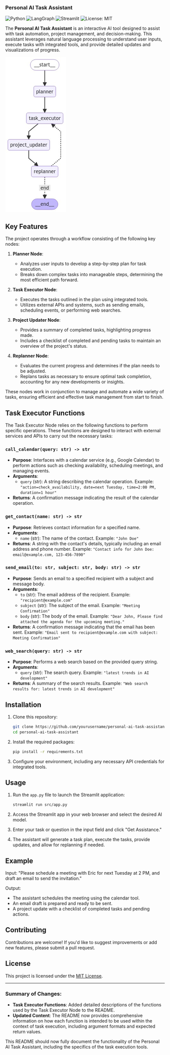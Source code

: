 ### Personal AI Task Assistant

![Python](https://img.shields.io/badge/python-3.7%2B-blue.svg)
![LangGraph](https://img.shields.io/badge/LangGraph-0.1.14-green)
![Streamlit](https://img.shields.io/badge/Streamlit-1.37.0-green)
![License: MIT](https://img.shields.io/badge/License-MIT-red.svg)

The **Personal AI Task Assistant** is an interactive AI tool designed to assist with task automation, project management, and decision-making. This assistant leverages natural language processing to understand user inputs, execute tasks with integrated tools, and provide detailed updates and visualizations of progress.

![Workflow Graph](graph.png)

## Key Features

The project operates through a workflow consisting of the following key nodes:

1. **Planner Node**:
   - Analyzes user inputs to develop a step-by-step plan for task execution.
   - Breaks down complex tasks into manageable steps, determining the most efficient path forward.

2. **Task Executor Node**:
   - Executes the tasks outlined in the plan using integrated tools.
   - Utilizes external APIs and systems, such as sending emails, scheduling events, or performing web searches.

3. **Project Updater Node**:
   - Provides a summary of completed tasks, highlighting progress made.
   - Includes a checklist of completed and pending tasks to maintain an overview of the project's status.

4. **Replanner Node**:
   - Evaluates the current progress and determines if the plan needs to be adjusted.
   - Replans tasks as necessary to ensure optimal task completion, accounting for any new developments or insights.

These nodes work in conjunction to manage and automate a wide variety of tasks, ensuring efficient and effective task management from start to finish.

## Task Executor Functions

The Task Executor Node relies on the following functions to perform specific operations. These functions are designed to interact with external services and APIs to carry out the necessary tasks:

### `call_calendar(query: str) -> str`
- **Purpose**: Interfaces with a calendar service (e.g., Google Calendar) to perform actions such as checking availability, scheduling meetings, and managing events.
- **Arguments**:
  - `query` (str): A string describing the calendar operation. Example: `"action=check_availability, date=next Tuesday, time=2:00 PM, duration=1 hour"`
- **Returns**: A confirmation message indicating the result of the calendar operation.

### `get_contact(name: str) -> str`
- **Purpose**: Retrieves contact information for a specified name.
- **Arguments**:
  - `name` (str): The name of the contact. Example: `"John Doe"`
- **Returns**: A string with the contact's details, typically including an email address and phone number. Example: `"Contact info for John Doe: email@example.com, 123-456-7890"`

### `send_email(to: str, subject: str, body: str) -> str`
- **Purpose**: Sends an email to a specified recipient with a subject and message body.
- **Arguments**:
  - `to` (str): The email address of the recipient. Example: `"recipient@example.com"`
  - `subject` (str): The subject of the email. Example: `"Meeting Confirmation"`
  - `body` (str): The body of the email. Example: `"Dear John, Please find attached the agenda for the upcoming meeting."`
- **Returns**: A confirmation message indicating that the email has been sent. Example: `"Email sent to recipient@example.com with subject: Meeting Confirmation"`

### `web_search(query: str) -> str`
- **Purpose**: Performs a web search based on the provided query string.
- **Arguments**:
  - `query` (str): The search query. Example: `"latest trends in AI development"`
- **Returns**: A summary of the search results. Example: `"Web search results for: latest trends in AI development"`

## Installation

1. Clone this repository:
    ```bash
    git clone https://github.com/yourusername/personal-ai-task-assistant
    cd personal-ai-task-assistant
    ```

2. Install the required packages:
    ```bash
    pip install -r requirements.txt
    ```

3. Configure your environment, including any necessary API credentials for integrated tools.

## Usage

1. Run the `app.py` file to launch the Streamlit application:
    ```bash
    streamlit run src/app.py
    ```

2. Access the Streamlit app in your web browser and select the desired AI model.

3. Enter your task or question in the input field and click "Get Assistance."

4. The assistant will generate a task plan, execute the tasks, provide updates, and allow for replanning if needed.

## Example

Input: "Please schedule a meeting with Eric for next Tuesday at 2 PM, and draft an email to send the invitation."

Output:
- The assistant schedules the meeting using the calendar tool.
- An email draft is prepared and ready to be sent.
- A project update with a checklist of completed tasks and pending actions.

## Contributing

Contributions are welcome! If you'd like to suggest improvements or add new features, please submit a pull request.

## License

This project is licensed under the [MIT License](LICENSE).

---

### Summary of Changes:
- **Task Executor Functions**: Added detailed descriptions of the functions used by the Task Executor Node to the README.
- **Updated Content**: The README now provides comprehensive information on how each function is intended to be used within the context of task execution, including argument formats and expected return values.

This README should now fully document the functionality of the Personal AI Task Assistant, including the specifics of the task execution tools.
